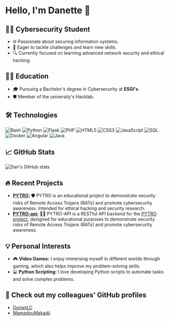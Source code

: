 # Hello, I'm Danette 👋

## 🧑‍💻 Cybersecurity Student
- 🌐 Passionate about securing information systems.
- 🚀 Eager to tackle challenges and learn new skills.
- 🔍 Currently focused on learning advanced network security and ethical hacking.

## 👨‍🎓 Education
- 🎓 Pursuing a Bachelor's degree in Cybersecurity at **ESGI's**.
- 🛡 Member of the university's Hacklab.

## 🛠️ Technologies
![Bash](https://img.shields.io/badge/Bash-121011.svg?style=flat&logo=gnu-bash&logoColor=white)
![Python](https://img.shields.io/badge/Python-3776AB.svg?style=flat&logo=python&logoColor=white)
![Flask](https://img.shields.io/badge/Flask-000000.svg?style=flat&logo=flask&logoColor=white)
![PHP](https://img.shields.io/badge/PHP-777BB4.svg?style=flat&logo=php&logoColor=white)
![HTML5](https://img.shields.io/badge/HTML5-E34F26.svg?style=flat&logo=html5&logoColor=white)
![CSS3](https://img.shields.io/badge/CSS3-1572B6.svg?style=flat&logo=css3&logoColor=white)
![JavaScript](https://img.shields.io/badge/JavaScript-F7DF1E.svg?style=flat&logo=javascript&logoColor=black)
![SQL](https://img.shields.io/badge/SQL-336791.svg?style=flat&logo=postgresql&logoColor=white)
![Docker](https://img.shields.io/badge/Docker-2496ED.svg?style=flat&logo=docker&logoColor=white)
![Angular](https://img.shields.io/badge/Angular-DD0031.svg?style=flat&logo=angular&logoColor=white)
![Java](https://img.shields.io/badge/Java-007396.svg?style=flat&logo=java&logoColor=white)

## 📈 GitHub Stats
![Dan's GitHub stats](https://github-readme-stats.vercel.app/api?username=Danette10&show_icons=true&theme=radical)

## 🔥 Recent Projects
- **[PYTRO:](https://github.com/Danette10/PYTRO)** 🛡️ PYTRO is an educational project to demonstrate security risks of Remote Access Trojans (RATs) and promote cybersecurity awareness. Intended for ethical hacking and security research.
- **[PYTRO-api:](https://github.com/Danette10/PYTRO-api)** 🕵️‍♂️ PYTRO-API is a RESTful API backend for the [PYTRO project](https://github.com/Danette10/PYTRO), designed for educational purposes to demonstrate security risks of Remote Access Trojans (RATs) and promote cybersecurity awareness.

## 💡 Personal Interests
- 🎮 **Video Games:** I enjoy immersing myself in different worlds through gaming, which also helps improve my problem-solving skills.
- 💻 **Python Scripting:** I love developing Python scripts to automate tasks and solve complex problems.

## 🤝 Check out my colleagues' GitHub profiles
- [DorianLC](https://github.com/DorianLC)
- [MamadouMakadji](https://github.com/mamadoumakadji)
